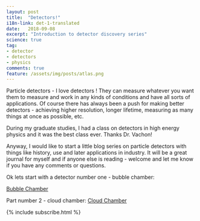 ```yaml
---
layout: post
title:  "Detectors!"
i18n-link: det-1-translated
date:   2018-09-08
excerpt: "Introduction to detector discovery series"
science: true
tag:
- detector
- detectors
- physics
comments: true
feature: /assets/img/posts/atlas.png
---
```


Particle detectors - 
I love detectors ! They can measure whatever you want them to measure and work in any kinds of conditions and have all sorts of applications. Of course there has always been a push for making better detectors - achieving higher resolution, longer lifetime, measuring as many things at once as possible, etc.

During my graduate studies, I had a class on detectors in high energy physics and it was the best class ever. Thanks Dr. Vachon!

Anyway, I would like to start a little blog series on particle detectors with things like history, use and later applications in industry. It will be a great journal for myself and if anyone else is reading - welcome and let me know if you have any comments or questions.

Ok lets start with a detector number one - bubble chamber:

<a href="https://excitedpositron.github.io/detectors-bubble-chamber/" class="btn zoombtn">Bubble Chamber</a>

Part number 2 - cloud chamber:
<a href="https://excitedpositron.github.io/detectors-cloud-chamber/" class="btn zoombtn">Cloud Chamber</a>


{% include subscribe.html %}
